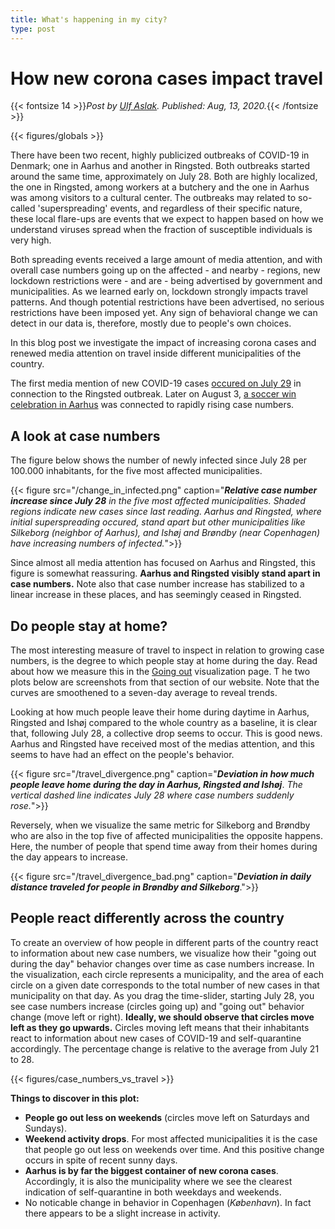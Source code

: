 ```yaml
---
title: What's happening in my city?
type: post
---
```


# **How new corona cases impact travel**

{{< fontsize 14 >}}*Post by [Ulf Aslak](mailto:ulfaslak@gmail.com). Published: Aug, 13, 2020.*{{< /fontsize >}}

{{< figures/globals >}}

There have been two recent, highly publicized outbreaks of COVID-19 in Denmark; one in Aarhus and another in Ringsted. 
Both outbreaks started around the same time, approximately on July 28. Both are highly localized, the one in Ringsted, among workers at a butchery and the one in Aarhus was among visitors to a cultural center. 
The outbreaks may related to so-called 'superspreading' events, and regardless of their specific nature, these local flare-ups are events that we expect to happen based on how we understand viruses spread when the fraction of susceptible individuals is very high.

Both spreading events received a large amount of media attention, and with overall case numbers going up on the affected - and nearby - regions, new lockdown restrictions were - and are - being advertised by government and municipalities. 
As we learned early on, lockdown strongly impacts travel patterns. 
And though potential restrictions have been advertised, no serious restrictions have been imposed yet. 
Any sign of behavioral change we can detect in our data is, therefore, mostly due to people's own choices.

In this blog post we investigate the impact of increasing corona cases and renewed media attention on travel inside different municipalities of the country.

The first media mention of new COVID-19 cases [occured on July 29](https://www.dr.dk/nyheder/indland/stor-stigning-i-antallet-af-smittede-paa-dansk-slagteri) in connection to the Ringsted outbreak. Later on August 3, [a soccer win celebration in Aarhus](https://www.dr.dk/nyheder/indland/det-er-nok-en-supersprednings-begivenhed-smittetal-i-aarhus-mangedoblet-over) was connected to rapidly rising case numbers.

## A look at case numbers

The figure below shows the number of newly infected since July 28 per 100.000 inhabitants, for the five most affected municipalities.

{{< figure src="/change_in_infected.png" caption="***Relative case number increase since July 28*** *in the five most affected municipalities. 
Shaded regions indicate new cases since last reading.
Aarhus and Ringsted, where initial superspreading occured, stand apart but other municipalities like Silkeborg (neighbor of Aarhus), and Ishøj and Brøndby (near Copenhagen) have increasing numbers of infected.*">}}

Since almost all media attention has focused on Aarhus and Ringsted, this figure is somewhat reassuring. 
**Aarhus and Ringsted visibly stand apart in case numbers.** 
Note also that case number increase has stabilized to a linear increase in these places, and has seemingly ceased in Ringsted.


## Do people stay at home?

The most interesting measure of travel to inspect in relation to growing case numbers, is the degree to which people stay at home during the day. 
Read about how we measure this in the [Going out](http://localhost:1313/visualizations/where_people_are_going_out/) visualization page. T
he two plots below are screenshots from that section of our website. 
Note that the curves are smoothened to a seven-day average to reveal trends.

Looking at how much people leave their home during daytime in Aarhus, Ringsted and Ishøj compared to the whole country as a baseline, it is clear that, following July 28, a collective drop seems to occur. 
This is good news. 
Aarhus and Ringsted have received most of the medias attention, and this seems to have had an effect on the people's behavior.

{{< figure src="/travel_divergence.png" caption="***Deviation in how much people leave home during the day in Aarhus, Ringsted and Ishøj***. *The vertical dashed line indicates July 28 where case numbers suddenly rose.*">}}

Reversely, when we visualize the same metric for Silkeborg and Brøndby who are also in the top five of affected municipalities the opposite happens. 
Here, the number of people that spend time away from their homes during the day appears to increase.

{{< figure src="/travel_divergence_bad.png" caption="***Deviation in daily distance traveled for people in Brøndby and Silkeborg***.">}}


## People react differently across the country

To create an overview of how people in different parts of the country react to information about new case numbers, we visualize how their "going out during the day" behavior changes over time as case numbers increase. 
In the visualization, each circle represents a municipality, and the area of each circle on a given date corresponds to the total number of new cases in that municipality on that day. 
As you drag the time-slider, starting July 28, you see case numbers increase (circles going up) and "going out" behavior change (move left or right). 
**Ideally, we should observe that circles move left as they go upwards.** 
Circles moving left means that their inhabitants react to information about new cases of COVID-19 and self-quarantine accordingly. 
The percentage change is relative to the average from July 21 to 28.

{{< figures/case_numbers_vs_travel >}}

**Things to discover in this plot:**
* **People go out less on weekends** (circles move left on Saturdays and Sundays).
* **Weekend activity drops**. For most affected municipalities it is the case that people go out less on weekends over time. And this positive change occurs in spite of recent sunny days.
* **Aarhus is by far the biggest container of new corona cases**. Accordingly, it is also the municipality where we see the clearest indication of self-quarantine in both weekdays and weekends.
* No noticable change in behavior in Copenhagen (*København*). In fact there appears to be a slight increase in activity.
